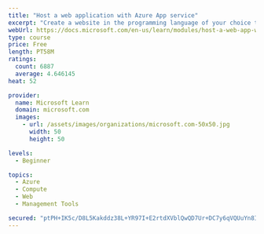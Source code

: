 ```yaml
---
title: "Host a web application with Azure App service"
excerpt: "Create a website in the programming language of your choice through the hosted web app platform in Azure App Service."
webUrl: https://docs.microsoft.com/en-us/learn/modules/host-a-web-app-with-azure-app-service/
type: course
price: Free
length: PT58M
ratings:
  count: 6887
  average: 4.646145
heat: 52

provider:
  name: Microsoft Learn
  domain: microsoft.com
  images:
    - url: /assets/images/organizations/microsoft.com-50x50.jpg
      width: 50
      height: 50

levels:
  - Beginner

topics:
  - Azure
  - Compute
  - Web
  - Management Tools

secured: "ptPH+IK5c/D8L5Kakddz38L+YR97I+E2rtdXVblQwQD7Ur+DC7y6qVQUuYn8I5abK1Wxqtc8QBVe2Cg/HVQ9IYhieEE1UJGuOHIMZSysPbW+65ip5ixwGyNM9VxAWFgcJhbh0tUE25Rh5ibdDRD5Vd5zVCXAH9LSL8HbxWw9gvALJvnQYkY+WLnGz7o1Vmf4FL4qfjh7NgQEyiE7p2sa+jwG0WLELac3oqYfUuR2+5d/4ZrEohe4kzAjMHnKOSKwveBOddkYu2PwH4MEhYOB+XCsUyEEx6IerYJAjGdUSiHRvUX4FIcz+cCghl35xuWiD1yt4n9/dXl/9zdh3JVTQA6hV2tVqFco8eJL9hLD6e6xVdNSsSmksumWZRPxOpcozSDrTcWOYQHdx4jeSmkj6oUgZcJFMI1NexVU55cFW6M=;Qm/W2/ttdguLt8lBeEFB8Q=="
---
```



